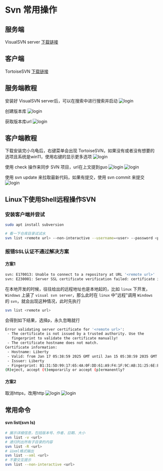 # Svn 常用操作

## 服务端
VisualSVN server [下载链接](https://www.visualsvn.com/server/download/)
## 客户端
TortoiseSVN [下载链接](https://sourceforge.net/projects/tortoisesvn/files/latest/download)


## 服务端教程
安装好 VisualSVN server后，可以在搜索中进行搜索并启动
![login](/code/basic/svn/home.jpg)

创建版本库
![login](/code/basic/svn/createrepo.jpg)

获取版本库url
![login](/code/basic/svn/geturl.jpg)

## 客户端教程
下载安装完小乌龟后，右键菜单会出现 TortoiseSVN，如果没有或者没有想要的选项且系统是win11，使用右键的显示更多选项
![login](/code/basic/svn/rightclick.jpg)

使用 check 操作来同步 SVN 项目，url在上文提到guo
![login](/code/basic/svn/svncheck.jpg)
![login](/code/basic/svn/svncheckinfo.jpg)

使用 svn update 来拉取最新代码，如果有提交，使用 svn commit 来提交
![login](/code/basic/svn/commandlist.jpg)


## Linux下使用Shell远程操作SVN

### 安装客户端并尝试
```bash
sudo apt install subversion

# 看一下仓库目录试试水
svn list <remote url> --non-interactive --username=<user> --password <password>
```

### 报错SSL认证不通过解决方案
#### 方案1
```bash
svn: E170013: Unable to connect to a repository at URL '<remote url>'
svn: E230001: Server SSL certificate verification failed: certificate issued for a different hostname, issuer is not trusted
```
在本地开发的时候，往往给出的远程地址也是本地起的，比如 `linux` 下开发，`Windows` 上装了 `visual svn server`，那么此时在 `linux` 中"远程"调用 `Windows` 的 `svn`，就会出现这种情况，此时先执行
```bash
svn list <remote url>
```
会得到如下结果，选择p，永久忽略就行

```bash
Error validating server certificate for '<remote url>':
 - The certificate is not issued by a trusted authority. Use the
   fingerprint to validate the certificate manually!
 - The certificate hostname does not match.
Certificate information:
 - Hostname: Liberty
 - Valid: from Jan 17 05:38:59 2025 GMT until Jan 15 05:38:59 2035 GMT
 - Issuer: Liberty
 - Fingerprint: B1:31:5D:99:17:65:4A:0F:DD:61:A9:F4:1F:9C:AB:31:25:6E:E2:22
(R)eject, accept (t)emporarily or accept (p)ermanently?
```

#### 方案2
取消https，改用http
![login](/code/basic/svn/proporties.jpg)
![login](/code/basic/svn/unsethttps.jpg)

## 常用命令

#### svn list(svn ls)
```bash
# 展示详细信息，包括版本号、作者、日期、大小
svn list -v <url>
# 递归列出所有子目录的内容
svn list -R <url>
# 以xml格式输出
svn list --xml <url>
# 不要交互提示
svn list --non-interactive <url>
```
